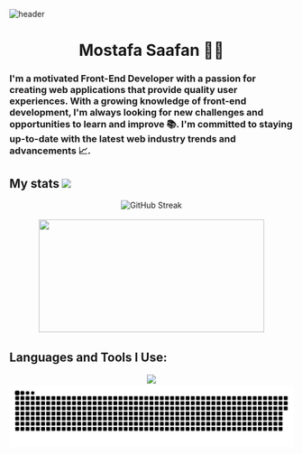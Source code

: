 ![header](https://capsule-render.vercel.app/api?type=waving&height=300&color=gradient&text=Hi%20there%20ツ&fontAlignY=45&animation=fadeIn)

<h1 align="center">Mostafa Saafan 👨‍💻</h1>

### I'm a motivated Front-End Developer with a passion for creating web applications that provide quality user experiences. With a growing knowledge of front-end development, I'm always looking for new challenges and opportunities to learn and improve 📚. I'm committed to staying up-to-date with the latest web industry trends and advancements 📈.

## My stats <img width="20" src="https://c.tenor.com/8McIGu0Tf_QAAAAi/fire-joypixels.gif" />

<div align="center">
  <img width="800" height="220" src="https://github-readme-streak-stats.herokuapp.com?user=MostafaSaafan5517&theme=dark&hide_border=true&card_width=800" alt="GitHub Streak" />
</div>

<br>

<div align="center">
  <img width="400" height="200" src="https://github-readme-stats.vercel.app/api/top-langs/?username=MostafaSaafan5517&layout=compact&theme=vision-friendly-dark">
</div>

## Languages and Tools I Use:

<div align="center">
  <a href="https://skillicons.dev">
    <img src="https://skillicons.dev/icons?i=html,css,sass,js,ts,react,bootstrap,tailwind,redux,materialui,vscode,figma,git,github,vercel&perline=8" />
  </a>
</div>

<div align="center">
 <img width="1000" src="./github-snake.svg" alt="snake"/>
</div>
